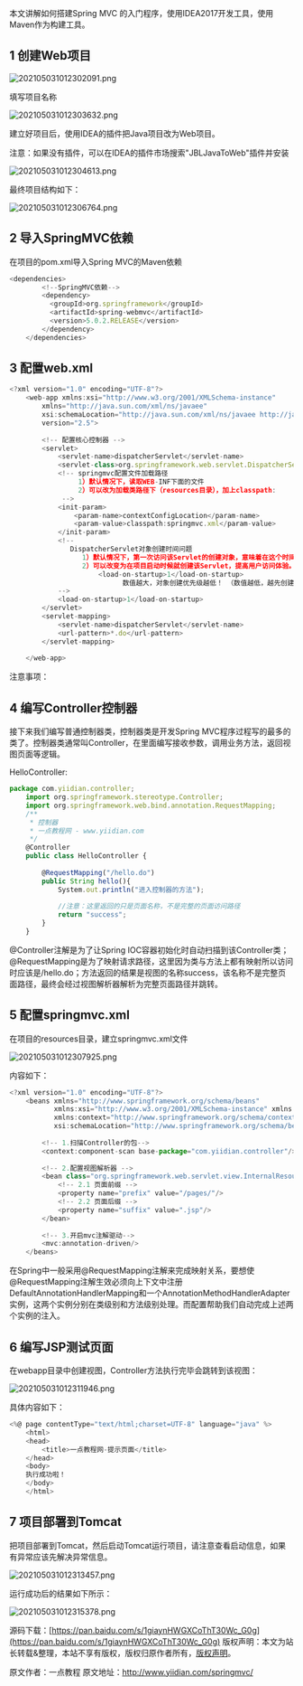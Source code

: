 


本文讲解如何搭建Spring MVC 的入门程序，使用IDEA2017开发工具，使用Maven作为构建工具。

## 1 创建Web项目

![202105031012302091.png](https://gitee.com/hezhiyuan007/java-study/raw/master/images/SpringMVC/95012335-311a-4153-8cab-9a20cd14a4f5.png)

填写项目名称

![202105031012303632.png](https://gitee.com/hezhiyuan007/java-study/raw/master/images/SpringMVC/0148f7d7-b799-4608-ba7c-8ef93143b0bb.png)

建立好项目后，使用IDEA的插件把Java项目改为Web项目。

注意：如果没有插件，可以在IDEA的插件市场搜索"JBLJavaToWeb"插件并安装

![202105031012304613.png](https://gitee.com/hezhiyuan007/java-study/raw/master/images/SpringMVC/b9ddbdb2-b012-4373-90a0-631804501ca6.png)

最终项目结构如下：

![202105031012306764.png](https://gitee.com/hezhiyuan007/java-study/raw/master/images/SpringMVC/62ef9520-8537-4f9f-a0ed-83737226d07f.png)

## 2 导入SpringMVC依赖

在项目的pom.xml导入Spring MVC的Maven依赖

```js 
<dependencies>
        <!--SpringMVC依赖-->
        <dependency>
          <groupId>org.springframework</groupId>
          <artifactId>spring-webmvc</artifactId>
          <version>5.0.2.RELEASE</version>
        </dependency>
    </dependencies>
```

## 3 配置web.xml


```js 
<?xml version="1.0" encoding="UTF-8"?>
    <web-app xmlns:xsi="http://www.w3.org/2001/XMLSchema-instance"
    	xmlns="http://java.sun.com/xml/ns/javaee"
    	xsi:schemaLocation="http://java.sun.com/xml/ns/javaee http://java.sun.com/xml/ns/javaee/web-app_2_5.xsd"
    	version="2.5">
    
    	<!-- 配置核心控制器 -->
    	<servlet>
    		<servlet-name>dispatcherServlet</servlet-name>
    		<servlet-class>org.springframework.web.servlet.DispatcherServlet</servlet-class>
    		<!-- springmvc配置文件加载路径
    		     1）默认情况下，读取WEB-INF下面的文件
    		     2）可以改为加载类路径下（resources目录），加上classpath:
    		 -->
    		<init-param>
    			<param-name>contextConfigLocation</param-name>
    			<param-value>classpath:springmvc.xml</param-value>
    		</init-param>
    		<!--
    		   DispatcherServlet对象创建时间问题
    		      1）默认情况下，第一次访问该Servlet的创建对象，意味着在这个时间才去加载springMVC.xml
    		      2）可以改变为在项目启动时候就创建该Servlet，提高用户访问体验。
    		          <load-on-startup>1</load-on-startup>
    		                数值越大，对象创建优先级越低！ （数值越低，越先创建）
    		-->
    		<load-on-startup>1</load-on-startup>
    	</servlet>
    	<servlet-mapping>
    		<servlet-name>dispatcherServlet</servlet-name>
    		<url-pattern>*.do</url-pattern>
    	</servlet-mapping>
    	
    </web-app>
```

注意事项：

## 4 编写Controller控制器

接下来我们编写普通控制器类，控制器类是开发Spring MVC程序过程写的最多的类了。控制器类通常叫Controller，在里面编写接收参数，调用业务方法，返回视图页面等逻辑。

HelloController:

```js 
package com.yiidian.controller;
    import org.springframework.stereotype.Controller;
    import org.springframework.web.bind.annotation.RequestMapping;
    /**
     * 控制器
     * 一点教程网 - www.yiidian.com
     */
    @Controller
    public class HelloController {
    
        @RequestMapping("/hello.do")
        public String hello(){
            System.out.println("进入控制器的方法");
    
            //注意：这里返回的只是页面名称，不是完整的页面访问路径
            return "success";
        }
    }
```

@Controller注解是为了让Spring IOC容器初始化时自动扫描到该Controller类；@RequestMapping是为了映射请求路径，这里因为类与方法上都有映射所以访问时应该是/hello.do；方法返回的结果是视图的名称success，该名称不是完整页面路径，最终会经过视图解析器解析为完整页面路径并跳转。

## 5 配置springmvc.xml

在项目的resources目录，建立springmvc.xml文件

![202105031012307925.png](https://gitee.com/hezhiyuan007/java-study/raw/master/images/SpringMVC/eb2f70d1-1734-4b4e-a6a3-bb8b09f62887.png)

内容如下：

```js 
<?xml version="1.0" encoding="UTF-8"?>
    <beans xmlns="http://www.springframework.org/schema/beans"
           xmlns:xsi="http://www.w3.org/2001/XMLSchema-instance" xmlns:mvc="http://www.springframework.org/schema/mvc"
           xmlns:context="http://www.springframework.org/schema/context"
           xsi:schemaLocation="http://www.springframework.org/schema/beans http://www.springframework.org/schema/beans/spring-beans.xsd http://www.springframework.org/schema/mvc http://www.springframework.org/schema/mvc/spring-mvc.xsd http://www.springframework.org/schema/context http://www.springframework.org/schema/context/spring-context.xsd">
       
        <!-- 1.扫描Controller的包-->
        <context:component-scan base-package="com.yiidian.controller"/>
    
        <!-- 2.配置视图解析器 -->
        <bean class="org.springframework.web.servlet.view.InternalResourceViewResolver">
            <!-- 2.1 页面前缀 -->
            <property name="prefix" value="/pages/"/>
            <!-- 2.2 页面后缀 -->
            <property name="suffix" value=".jsp"/>
        </bean>
    
        <!-- 3.开启mvc注解驱动-->
        <mvc:annotation-driven/>
    </beans>
```

在Spring中一般采用@RequestMapping注解来完成映射关系，要想使@RequestMapping注解生效必须向上下文中注册DefaultAnnotationHandlerMapping和一个AnnotationMethodHandlerAdapter实例，这两个实例分别在类级别和方法级别处理。而配置帮助我们自动完成上述两个实例的注入。

## 6 编写JSP测试页面

在webapp目录中创建视图，Controller方法执行完毕会跳转到该视图：

![202105031012311946.png](https://gitee.com/hezhiyuan007/java-study/raw/master/images/SpringMVC/8f703c07-853e-447a-905f-79f16b336bdd.png)

具体内容如下：

```js 
<%@ page contentType="text/html;charset=UTF-8" language="java" %>
    <html>
    <head>
        <title>一点教程网-提示页面</title>
    </head>
    <body>
    执行成功啦！
    </body>
    </html>
```

## 7 项目部署到Tomcat

把项目部署到Tomcat，然后启动Tomcat运行项目，请注意查看启动信息，如果有异常应该先解决异常信息。

![202105031012313457.png](https://gitee.com/hezhiyuan007/java-study/raw/master/images/SpringMVC/5ba40109-fc44-4b8b-a22d-c5179140be80.png)

运行成功后的结果如下所示：

![202105031012315378.png](https://gitee.com/hezhiyuan007/java-study/raw/master/images/SpringMVC/ddc28dd4-5f9e-4ac8-ba22-ed131d9f6271.png)

源码下载：[https://pan.baidu.com/s/1giaynHWGXCoThT30Wc_G0g](https://pan.baidu.com/s/1giaynHWGXCoThT30Wc_G0g)
版权声明：本文为站长转载&整理，本站不享有版权，版权归原作者所有，[版权声明](https://gitee.com/hezhiyuan007/java-notes/raw/master/disclaimer.md)。




原文作者：一点教程 原文地址：http://www.yiidian.com/springmvc/